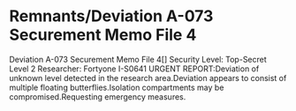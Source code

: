 # Remnants/Deviation A-073 Securement Memo File 4

Deviation A-073 Securement Memo File 4[]
Security Level: Top-Secret
Level 2 Researcher: Fortyone I-S0641
URGENT REPORT:Deviation of unknown level detected in the research area.Deviation appears to consist of multiple floating butterflies.Isolation compartments may be compromised.Requesting emergency measures.
